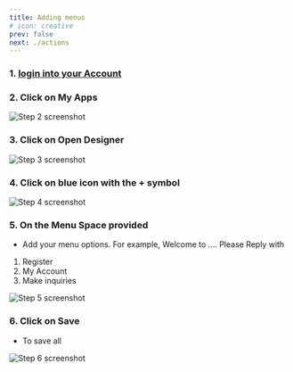 ```yaml
---
title: Adding menus
# icon: creative
prev: false
next: ./actions
---
```

<!-- ## quick way to add menu -->
### 1. [login into your Account ](https://shortcodeafrica.com/app-list)
### 2. Click on My Apps

![Step 2 screenshot](https://images.tango.us/workflows/1c30cc48-7809-4486-a3fc-142bdb3ccc54/steps/b86e9c39-2d43-46b6-b440-8c2972fde3de/cd0abebf-dc59-430c-ab97-4dfffe47e559.png?crop=focalpoint&fit=crop&fp-x=0.1170&fp-y=0.2655&fp-z=1.8892&w=1200&blend-align=bottom&blend-mode=normal&blend-x)


### 3. Click on Open Designer

![Step 3 screenshot](https://images.tango.us/workflows/1c30cc48-7809-4486-a3fc-142bdb3ccc54/steps/d3d1d005-fcfa-494a-8cb3-d6535696eca4/b520edc1-061e-4bcb-b822-96947b25338c.png?crop=focalpoint&fit=crop&fp-x=0.6907&fp-y=0.6140&fp-z=2.7057&w=1200&blend-align=bottom&blend-mode=normal&blend-x)

### 4. Click on blue icon with the + symbol

![Step 4 screenshot](https://images.tango.us/workflows/1c30cc48-7809-4486-a3fc-142bdb3ccc54/steps/a7ce2643-f437-46ad-9427-c31a8bbc6aa0/860b1c5e-673a-4db8-85e8-aae8b2d2a936.png?crop=focalpoint&fit=crop&fp-x=0.6485&fp-y=0.3137&fp-z=2.8286&w=1200&blend-align=bottom&blend-mode=normal&blend-x)


### 5. On the Menu Space provided

 - Add your menu options. For example, 
Welcome to ....
Please Reply with
1. Register
2. My Account
3. Make inquiries

![Step 5 screenshot](https://images.tango.us/workflows/1c30cc48-7809-4486-a3fc-142bdb3ccc54/steps/7d59b404-c116-4e60-b350-bd589ea6a4c9/75d4ebee-4963-40d8-9314-278309d1a20a.png?crop=focalpoint&fit=crop&fp-x=0.6170&fp-y=0.3956&fp-z=1.4637&w=1200&blend-align=bottom&blend-mode=normal&blend-x)

### 6. Click on Save 

- To save all 

![Step 6 screenshot](https://images.tango.us/workflows/1c30cc48-7809-4486-a3fc-142bdb3ccc54/steps/ffab4f1d-34e9-4c12-b988-78b886a56d06/a98be989-2628-47e5-a58d-25bb20dd8ac5.png?crop=focalpoint&fit=crop&fp-x=0.8605&fp-y=0.7489&fp-z=3.3718&w=1200&blend-align=bottom&blend-mode=normal&blend-x)
